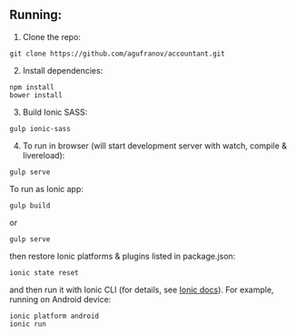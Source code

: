 ## Running:
1. Clone the repo:
  ```
  git clone https://github.com/agufranov/accountant.git
  ```

2. Install dependencies:
  ```
  npm install
  bower install
  ```
3. Build Ionic SASS:
  ```
  gulp ionic-sass
  ```

4. To run in browser (will start development server with watch, compile & livereload):
  ```
  gulp serve
  ```
  To run as Ionic app:
  ```
  gulp build
  ```
  or
  ```
  gulp serve
  ```
  then restore Ionic platforms & plugins listed in package.json:
  ```
  ionic state reset
  ```
  and then run it with Ionic CLI (for details, see [Ionic docs](http://ionicframework.com/docs/cli/run.html)).
  For example, running on Android device:
  ```
  ionic platform android
  ionic run
  ```

